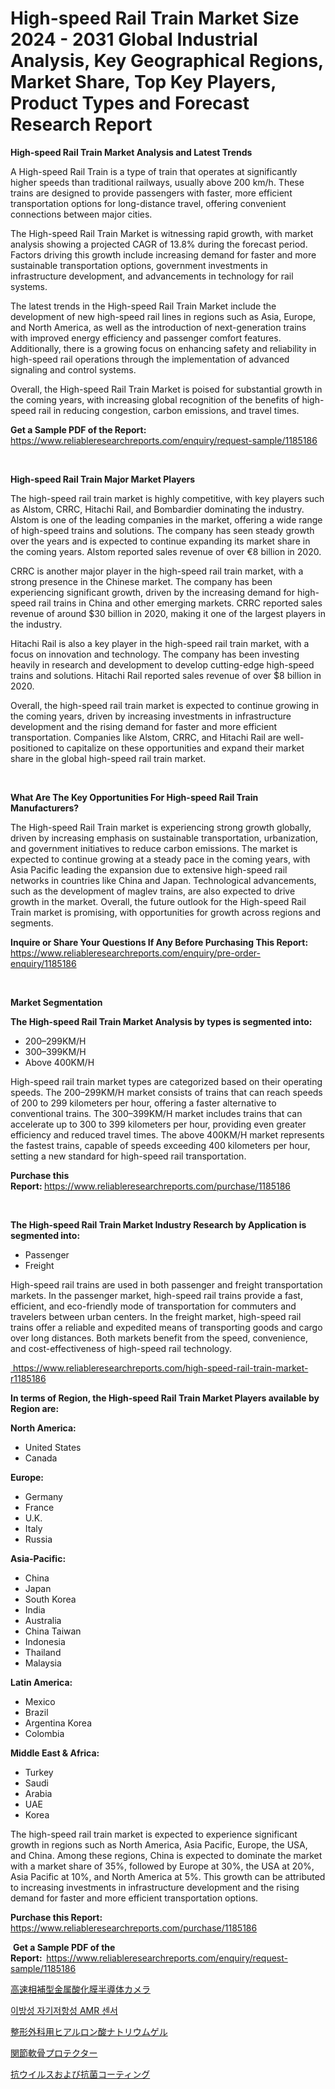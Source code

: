 <p><h1>High-speed Rail Train Market Size 2024 - 2031 Global Industrial Analysis, Key Geographical Regions, Market Share, Top Key Players, Product Types and Forecast Research Report</h1></p><p><strong>High-speed Rail Train Market Analysis and Latest Trends</strong></p>
<p><p>A High-speed Rail Train is a type of train that operates at significantly higher speeds than traditional railways, usually above 200 km/h. These trains are designed to provide passengers with faster, more efficient transportation options for long-distance travel, offering convenient connections between major cities.</p><p>The High-speed Rail Train Market is witnessing rapid growth, with market analysis showing a projected CAGR of 13.8% during the forecast period. Factors driving this growth include increasing demand for faster and more sustainable transportation options, government investments in infrastructure development, and advancements in technology for rail systems.</p><p>The latest trends in the High-speed Rail Train Market include the development of new high-speed rail lines in regions such as Asia, Europe, and North America, as well as the introduction of next-generation trains with improved energy efficiency and passenger comfort features. Additionally, there is a growing focus on enhancing safety and reliability in high-speed rail operations through the implementation of advanced signaling and control systems.</p><p>Overall, the High-speed Rail Train Market is poised for substantial growth in the coming years, with increasing global recognition of the benefits of high-speed rail in reducing congestion, carbon emissions, and travel times.</p></p>
<p><strong>Get a Sample PDF of the Report:&nbsp;</strong> <a href="https://www.reliableresearchreports.com/enquiry/request-sample/1185186">https://www.reliableresearchreports.com/enquiry/request-sample/1185186</a></p>
<p>&nbsp;</p>
<p><strong>High-speed Rail Train Major Market Players</strong></p>
<p><p>The high-speed rail train market is highly competitive, with key players such as Alstom, CRRC, Hitachi Rail, and Bombardier dominating the industry. Alstom is one of the leading companies in the market, offering a wide range of high-speed trains and solutions. The company has seen steady growth over the years and is expected to continue expanding its market share in the coming years. Alstom reported sales revenue of over €8 billion in 2020.</p><p>CRRC is another major player in the high-speed rail train market, with a strong presence in the Chinese market. The company has been experiencing significant growth, driven by the increasing demand for high-speed rail trains in China and other emerging markets. CRRC reported sales revenue of around $30 billion in 2020, making it one of the largest players in the industry.</p><p>Hitachi Rail is also a key player in the high-speed rail train market, with a focus on innovation and technology. The company has been investing heavily in research and development to develop cutting-edge high-speed trains and solutions. Hitachi Rail reported sales revenue of over $8 billion in 2020.</p><p>Overall, the high-speed rail train market is expected to continue growing in the coming years, driven by increasing investments in infrastructure development and the rising demand for faster and more efficient transportation. Companies like Alstom, CRRC, and Hitachi Rail are well-positioned to capitalize on these opportunities and expand their market share in the global high-speed rail train market.</p></p>
<p>&nbsp;</p>
<p><strong>What Are The Key Opportunities For High-speed Rail Train Manufacturers?</strong></p>
<p><p>The High-speed Rail Train market is experiencing strong growth globally, driven by increasing emphasis on sustainable transportation, urbanization, and government initiatives to reduce carbon emissions. The market is expected to continue growing at a steady pace in the coming years, with Asia Pacific leading the expansion due to extensive high-speed rail networks in countries like China and Japan. Technological advancements, such as the development of maglev trains, are also expected to drive growth in the market. Overall, the future outlook for the High-speed Rail Train market is promising, with opportunities for growth across regions and segments.</p></p>
<p><strong>Inquire or Share Your Questions If Any Before Purchasing This Report:</strong> <a href="https://www.reliableresearchreports.com/enquiry/pre-order-enquiry/1185186">https://www.reliableresearchreports.com/enquiry/pre-order-enquiry/1185186</a></p>
<p>&nbsp;</p>
<p><strong>Market Segmentation</strong></p>
<p><strong>The High-speed Rail Train Market Analysis by types is segmented into:</strong></p>
<p><ul><li>200–299KM/H</li><li>300–399KM/H</li><li>Above 400KM/H</li></ul></p>
<p><p>High-speed rail train market types are categorized based on their operating speeds. The 200–299KM/H market consists of trains that can reach speeds of 200 to 299 kilometers per hour, offering a faster alternative to conventional trains. The 300–399KM/H market includes trains that can accelerate up to 300 to 399 kilometers per hour, providing even greater efficiency and reduced travel times. The above 400KM/H market represents the fastest trains, capable of speeds exceeding 400 kilometers per hour, setting a new standard for high-speed rail transportation.</p></p>
<p><strong>Purchase this Report:&nbsp;</strong><a href="https://www.reliableresearchreports.com/purchase/1185186">https://www.reliableresearchreports.com/purchase/1185186</a></p>
<p>&nbsp;</p>
<p><strong>The High-speed Rail Train Market Industry Research by Application is segmented into:</strong></p>
<p><ul><li>Passenger</li><li>Freight</li></ul></p>
<p><p>High-speed rail trains are used in both passenger and freight transportation markets. In the passenger market, high-speed rail trains provide a fast, efficient, and eco-friendly mode of transportation for commuters and travelers between urban centers. In the freight market, high-speed rail trains offer a reliable and expedited means of transporting goods and cargo over long distances. Both markets benefit from the speed, convenience, and cost-effectiveness of high-speed rail technology.</p></p>
<p><a href="https://www.reliableresearchreports.com/high-speed-rail-train-market-r1185186">&nbsp;https://www.reliableresearchreports.com/high-speed-rail-train-market-r1185186</a></p>
<p><strong>In terms of Region, the High-speed Rail Train Market Players available by Region are:</strong></p>
<p>
    <p> <strong> North America: </strong>
        <ul>
            <li>United States</li>
            <li>Canada</li>
        </ul>
        </p> 
    <p> <strong> Europe: </strong>
        <ul>
            <li>Germany</li>
            <li>France</li>
            <li>U.K.</li>
            <li>Italy</li>
            <li>Russia</li>
        </ul>
        </p> 
    <p> <strong> Asia-Pacific: </strong>
        <ul>
            <li>China</li>
            <li>Japan</li>
            <li>South Korea</li>
            <li>India</li>
            <li>Australia</li>
            <li>China Taiwan</li>
            <li>Indonesia</li>
            <li>Thailand</li>
            <li>Malaysia</li>
        </ul>
        </p> 
    <p> <strong> Latin America: </strong>
        <ul>
            <li>Mexico</li>
            <li>Brazil</li>
            <li>Argentina Korea</li>
            <li>Colombia</li>
        </ul>
        </p> 
    <p> <strong> Middle East & Africa: </strong>
        <ul>
            <li>Turkey</li>
            <li>Saudi</li>
            <li>Arabia</li>
            <li>UAE</li>
            <li>Korea</li>
        </ul>
    </p>
    </p>
<p><p>The high-speed rail train market is expected to experience significant growth in regions such as North America, Asia Pacific, Europe, the USA, and China. Among these regions, China is expected to dominate the market with a market share of 35%, followed by Europe at 30%, the USA at 20%, Asia Pacific at 10%, and North America at 5%. This growth can be attributed to increasing investments in infrastructure development and the rising demand for faster and more efficient transportation options.</p></p>
<p><strong>Purchase this Report: </strong><a href="https://www.reliableresearchreports.com/purchase/1185186">https://www.reliableresearchreports.com/purchase/1185186</a></p>
<p>&nbsp;<strong>Get a Sample PDF of the Report:&nbsp;&nbsp;</strong><a href="https://www.reliableresearchreports.com/enquiry/request-sample/1185186">https://www.reliableresearchreports.com/enquiry/request-sample/1185186</a></p>
<p><strong></strong></p>
<p><p><a href="https://medium.com/@kelscdowell78456/%E9%AB%98%E9%80%9F%E8%A3%9C%E5%AE%8C%E9%87%91%E5%B1%9E%E9%85%B8%E5%8C%96%E7%89%A9%E5%8D%8A%E5%B0%8E%E4%BD%93%E3%82%AB%E3%83%A1%E3%83%A9%E5%B8%82%E5%A0%B4%E3%81%AE%E5%88%86%E6%9E%90-%E3%82%B0%E3%83%AD%E3%83%BC%E3%83%90%E3%83%AB%E7%94%A3%E6%A5%AD%E3%81%AE%E5%B1%95%E6%9C%9B%E3%81%A8%E4%BA%88%E6%B8%AC-2024%E5%B9%B4%E3%81%8B%E3%82%892031%E5%B9%B4-d4efe26c088c">高速相補型金属酸化膜半導体カメラ</a></p><p><a href="https://github.com/mpodehpw07370073/Market-Research-Report-List-2/blob/main/5279859124002.md">이방성 자기저항성 AMR 센서</a></p><p><a href="https://github.com/SarahFahey88/Market-Research-Report-List-2/blob/main/8260484113060.md">整形外科用ヒアルロン酸ナトリウムゲル</a></p><p><a href="https://github.com/mathieurico66/Market-Research-Report-List-2/blob/main/1363340113059.md">関節軟骨プロテクター</a></p><p><a href="https://medium.com/@hugofirst21/%E6%8A%97%E3%82%A6%E3%82%A4%E3%83%AB%E3%82%B9%E3%81%8A%E3%82%88%E3%81%B3%E6%8A%97%E5%BE%AE%E7%94%9F%E7%89%A9%E3%82%B3%E3%83%BC%E3%83%86%E3%82%A3%E3%83%B3%E3%82%B0%E5%B8%82%E5%A0%B4%E3%81%AE%E8%A6%8F%E6%A8%A1%E3%81%AF-%E3%82%B0%E3%83%AD%E3%83%BC%E3%83%90%E3%83%AB%E6%A5%AD%E7%95%8C%E3%81%AB%E3%81%8A%E3%81%91%E3%82%8B%E6%9C%80%E9%81%A9%E3%81%AA%E3%83%9E%E3%83%BC%E3%82%B1%E3%83%86%E3%82%A3%E3%83%B3%E3%82%B0%E3%83%81%E3%83%A3%E3%83%8D%E3%83%AB%E3%82%92%E6%98%8E%E3%82%89%E3%81%8B%E3%81%AB%E3%81%97%E3%81%BE%E3%81%99-855faf58329a">抗ウイルスおよび抗菌コーティング</a></p></p>